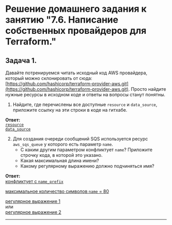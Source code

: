 # Решение домашнего задания к занятию "7.6. Написание собственных провайдеров для Terraform."

## Задача 1. 
Давайте потренируемся читать исходный код AWS провайдера, который можно склонировать от сюда: 
[https://github.com/hashicorp/terraform-provider-aws.git](https://github.com/hashicorp/terraform-provider-aws.git).
Просто найдите нужные ресурсы в исходном коде и ответы на вопросы станут понятны.  


1. Найдите, где перечислены все доступные `resource` и `data_source`, приложите ссылку на эти строки в коде на 
гитхабе.   

**Ответ:**  
[`resource`](https://github.com/hashicorp/terraform-provider-aws/blob/main/internal/provider/provider.go#L902-L2056)  
[`data_source`](https://github.com/hashicorp/terraform-provider-aws/blob/main/internal/provider/provider.go#L423-L898)  

2. Для создания очереди сообщений SQS используется ресурс `aws_sqs_queue` у которого есть параметр `name`. 
    * С каким другим параметром конфликтует `name`? Приложите строчку кода, в которой это указано.
    * Какая максимальная длина имени? 
    * Какому регулярному выражению должно подчиняться имя? 

**Ответ:**  
[конфликтует с `name_prefix`](https://github.com/hashicorp/terraform-provider-aws/blob/main/internal/service/sqs/queue.go#L87)  

[максимальное количество символов `name` = 80](https://github.com/hashicorp/terraform-provider-aws/blob/main/internal/service/sqs/queue.go#L427)  

[регулярное выражение 1](https://github.com/hashicorp/terraform-provider-aws/blob/main/internal/service/sqs/queue.go#L427)  
или  
[регулярное выражение 2](https://github.com/hashicorp/terraform-provider-aws/blob/main/internal/service/sqs/queue.go#L425)  


---
